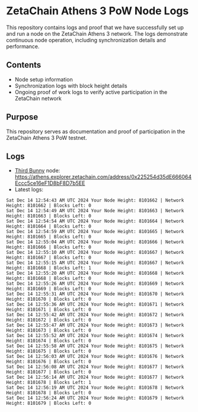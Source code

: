 # ZetaChain Athens 3 PoW Node Logs
This repository contains logs and proof that we have successfully set up and run a node on the ZetaChain Athens 3 network. The logs demonstrate continuous node operation, including synchronization details and performance.

## Contents
- Node setup information
- Synchronization logs with block height details
- Ongoing proof of work logs to verify active participation in the ZetaChain network

## Purpose
This repository serves as documentation and proof of participation in the ZetaChain Athens 3 PoW testnet.

## Logs

- [Third Bunny](https://thirdbunny.xyz/) node: https://athens.explorer.zetachain.com/address/0x225254d35dE666064Eccc5ce16eF1D8bF8D7b5EE
- Latest logs:
```
Sat Dec 14 12:54:43 AM UTC 2024 Your Node Height: 8101662 | Network Height: 8101662 | Blocks Left: 0
Sat Dec 14 12:54:49 AM UTC 2024 Your Node Height: 8101663 | Network Height: 8101663 | Blocks Left: 0
Sat Dec 14 12:54:54 AM UTC 2024 Your Node Height: 8101664 | Network Height: 8101664 | Blocks Left: 0
Sat Dec 14 12:54:59 AM UTC 2024 Your Node Height: 8101665 | Network Height: 8101665 | Blocks Left: 0
Sat Dec 14 12:55:04 AM UTC 2024 Your Node Height: 8101666 | Network Height: 8101666 | Blocks Left: 0
Sat Dec 14 12:55:10 AM UTC 2024 Your Node Height: 8101667 | Network Height: 8101667 | Blocks Left: 0
Sat Dec 14 12:55:15 AM UTC 2024 Your Node Height: 8101667 | Network Height: 8101668 | Blocks Left: 1
Sat Dec 14 12:55:20 AM UTC 2024 Your Node Height: 8101668 | Network Height: 8101668 | Blocks Left: 0
Sat Dec 14 12:55:26 AM UTC 2024 Your Node Height: 8101669 | Network Height: 8101669 | Blocks Left: 0
Sat Dec 14 12:55:31 AM UTC 2024 Your Node Height: 8101670 | Network Height: 8101670 | Blocks Left: 0
Sat Dec 14 12:55:36 AM UTC 2024 Your Node Height: 8101671 | Network Height: 8101671 | Blocks Left: 0
Sat Dec 14 12:55:42 AM UTC 2024 Your Node Height: 8101672 | Network Height: 8101672 | Blocks Left: 0
Sat Dec 14 12:55:47 AM UTC 2024 Your Node Height: 8101673 | Network Height: 8101673 | Blocks Left: 0
Sat Dec 14 12:55:52 AM UTC 2024 Your Node Height: 8101674 | Network Height: 8101674 | Blocks Left: 0
Sat Dec 14 12:55:58 AM UTC 2024 Your Node Height: 8101675 | Network Height: 8101675 | Blocks Left: 0
Sat Dec 14 12:56:03 AM UTC 2024 Your Node Height: 8101676 | Network Height: 8101676 | Blocks Left: 0
Sat Dec 14 12:56:08 AM UTC 2024 Your Node Height: 8101677 | Network Height: 8101677 | Blocks Left: 0
Sat Dec 14 12:56:14 AM UTC 2024 Your Node Height: 8101677 | Network Height: 8101678 | Blocks Left: 1
Sat Dec 14 12:56:19 AM UTC 2024 Your Node Height: 8101678 | Network Height: 8101678 | Blocks Left: 0
Sat Dec 14 12:56:24 AM UTC 2024 Your Node Height: 8101679 | Network Height: 8101679 | Blocks Left: 0
```
